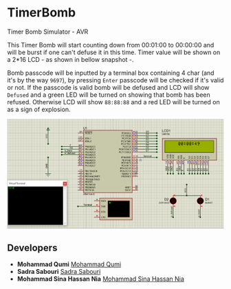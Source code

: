# TimerBomb
Timer Bomb Simulator - AVR

This Timer Bomb will start counting down from 00:01:00 to 00:00:00 and will be burst if one can't defuse it in this time.
Timer value will be shown on a 2*16 LCD - as shown in bellow snapshot -.

Bomb passcode will be inputted by a terminal box containing 4 char (and it's by the way `9697`), by pressing `Enter` passcode will be checked if it's valid or not. If the passcode is valid bomb will be defused and LCD will show `Defused` and a green LED will be turned on showing that bomb has been refused. Otherwise LCD will show `88:88:88` and a red LED will be turned on as a sign of explosion.

<img src="https://github.com/sadrasabouri/TimerBomb/blob/main/Others/Shematics.png">

## Developers

* **Mohammad Qumi** [Mohammad Qumi](https://github.com/Mohammad-Qumi)
* **Sadra Sabouri** [Sadra Sabouri](https://github.com/sadrasabouri)
* **Mohammad Sina Hassan Nia** [Mohammad Sina Hassan Nia](https://github.com/sinahsnn)
